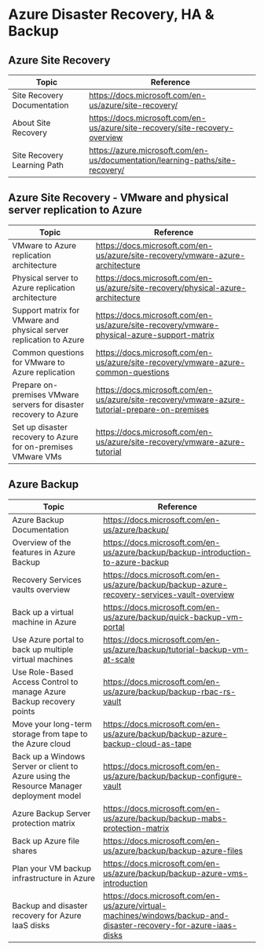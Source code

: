 # Azure Disaster Recovery, HA & Backup

## Azure Site Recovery

| Topic | Reference |
| --- | --- |
|Site Recovery Documentation|https://docs.microsoft.com/en-us/azure/site-recovery/|
|About Site Recovery|https://docs.microsoft.com/en-us/azure/site-recovery/site-recovery-overview|
|Site Recovery Learning Path|https://azure.microsoft.com/en-us/documentation/learning-paths/site-recovery/|

## Azure Site Recovery - VMware and physical server replication to Azure
| Topic | Reference |
| --- | --- |
|VMware to Azure replication architecture|https://docs.microsoft.com/en-us/azure/site-recovery/vmware-azure-architecture|
|Physical server to Azure replication architecture|https://docs.microsoft.com/en-us/azure/site-recovery/physical-azure-architecture|
|Support matrix for VMware and physical server replication to Azure|https://docs.microsoft.com/en-us/azure/site-recovery/vmware-physical-azure-support-matrix|
|Common questions for VMware to Azure replication|https://docs.microsoft.com/en-us/azure/site-recovery/vmware-azure-common-questions|
|Prepare on-premises VMware servers for disaster recovery to Azure|https://docs.microsoft.com/en-us/azure/site-recovery/vmware-azure-tutorial-prepare-on-premises|
|Set up disaster recovery to Azure for on-premises VMware VMs|https://docs.microsoft.com/en-us/azure/site-recovery/vmware-azure-tutorial|

## Azure Backup

| Topic | Reference |
| --- | --- |
|Azure Backup Documentation|https://docs.microsoft.com/en-us/azure/backup/|
|Overview of the features in Azure Backup|https://docs.microsoft.com/en-us/azure/backup/backup-introduction-to-azure-backup|
|Recovery Services vaults overview|https://docs.microsoft.com/en-us/azure/backup/backup-azure-recovery-services-vault-overview|
|Back up a virtual machine in Azure|https://docs.microsoft.com/en-us/azure/backup/quick-backup-vm-portal|
|Use Azure portal to back up multiple virtual machines|https://docs.microsoft.com/en-us/azure/backup/tutorial-backup-vm-at-scale|
|Use Role-Based Access Control to manage Azure Backup recovery points|https://docs.microsoft.com/en-us/azure/backup/backup-rbac-rs-vault|
|Move your long-term storage from tape to the Azure cloud|https://docs.microsoft.com/en-us/azure/backup/backup-azure-backup-cloud-as-tape|
|Back up a Windows Server or client to Azure using the Resource Manager deployment model|https://docs.microsoft.com/en-us/azure/backup/backup-configure-vault|
|Azure Backup Server protection matrix|https://docs.microsoft.com/en-us/azure/backup/backup-mabs-protection-matrix|
|Back up Azure file shares|https://docs.microsoft.com/en-us/azure/backup/backup-azure-files|
|Plan your VM backup infrastructure in Azure|https://docs.microsoft.com/en-us/azure/backup/backup-azure-vms-introduction|
|Backup and disaster recovery for Azure IaaS disks|https://docs.microsoft.com/en-us/azure/virtual-machines/windows/backup-and-disaster-recovery-for-azure-iaas-disks|
